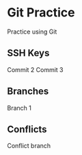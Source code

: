 # Git Practice

Practice using Git

## SSH Keys

Commit 2
Commit 3

## Branches

Branch 1

## Conflicts

Conflict branch
